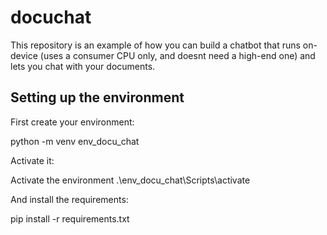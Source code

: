 # docuchat
 
This repository is an example of how you can build a chatbot that runs on-device (uses a consumer CPU only, and doesnt need a high-end one) and lets you chat with your documents.
 
## Setting up the environment

First create your environment:

python -m venv env_docu_chat

Activate it:

Activate the environment .\env_docu_chat\Scripts\activate

And install the requirements:

pip install -r requirements.txt

